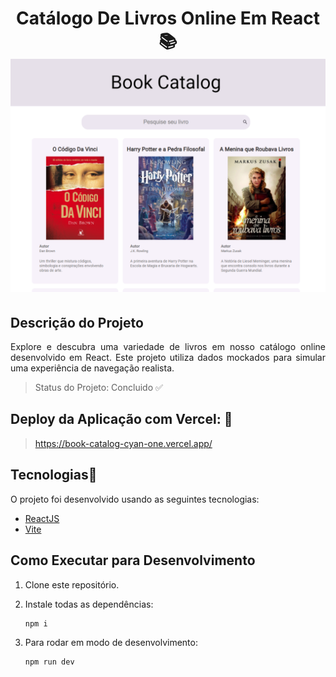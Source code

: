 <h1  align="center">
Catálogo De Livros Online Em React 📚

<img  alt="cover-alt"  src="https://raw.githubusercontent.com/joilson-dev/joilson-dev.github.io/main/projetoPrint/book-catalog.png" />
</h1>

## Descrição do Projeto

<p align="justify"> Explore e descubra uma variedade de livros em nosso catálogo online desenvolvido em React. Este projeto utiliza dados mockados para simular uma experiência de navegação realista. </p>

> Status do Projeto: Concluido ✅

## Deploy da Aplicação com Vercel: 🚀

> https://book-catalog-cyan-one.vercel.app/

## Tecnologias🧪

O projeto foi desenvolvido usando as seguintes tecnologias:

- [ReactJS](https://react.dev/)
- [Vite](https://vitejs.dev/)

## Como Executar para Desenvolvimento

1. Clone este repositório.
2. Instale todas as dependências:

   ```bash
   npm i
   ```

3. Para rodar em modo de desenvolvimento:

   ```bash
   npm run dev
   ```
